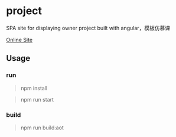 # project
SPA site for displaying owner project built with angular，模板仿慕课

[Online Site](https://project.totiancai.com/)


## Usage

### run

> npm install

> npm run start

### build

> npm run build:aot
